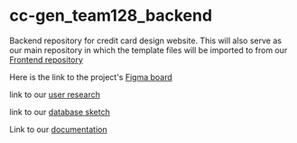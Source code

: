# cc-gen_team128_backend
Backend repository for credit card design website.
This will also serve as our main repository in which the template files will be imported to
from our [Frontend repository](https://github.com/zuri-training/cc-gen_team128_frontend)

Here is the link to the project's [Figma board](https://www.figma.com/file/LdGc8lbpgUf0qdofxwa0e8/Proj_team_128?node-id=0%3A1) 

link to our [user research](https://www.figma.com/file/6Y76LpFlCDB4gD1FogQIQt/Proj_team_128?node-id=0%3A1)

link to our [database sketch](https://dbdiagram.io/d/62dc497e0d66c7465537c6a7)

Link to our [documentation](https://docs.google.com/document/d/1ZnLUCBjUNMblIwR58OmZkvLMHSPpoMAgKWLKpoGx-zs/edit?usp=sharing)
